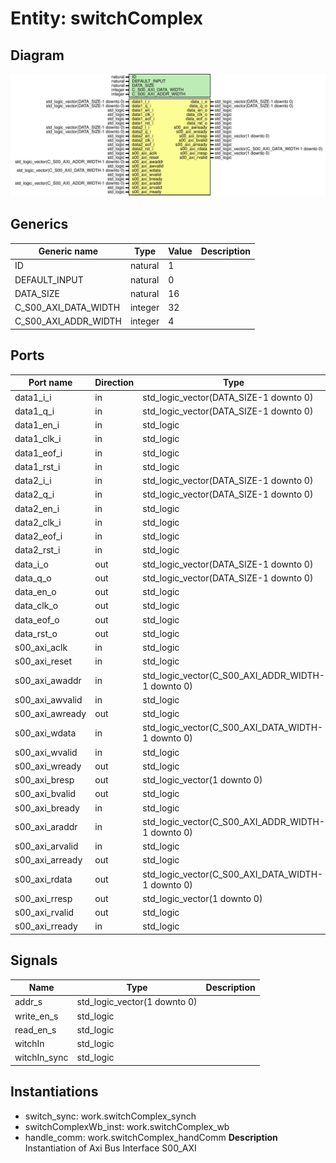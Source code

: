 # Entity: switchComplex

## Diagram

![Diagram](switchComplex.svg "Diagram")
## Generics

| Generic name         | Type    | Value | Description |
| -------------------- | ------- | ----- | ----------- |
| ID                   | natural | 1     |             |
| DEFAULT_INPUT        | natural | 0     |             |
| DATA_SIZE            | natural | 16    |             |
| C_S00_AXI_DATA_WIDTH | integer | 32    |             |
| C_S00_AXI_ADDR_WIDTH | integer | 4     |             |
## Ports

| Port name       | Direction | Type                                              | Description |
| --------------- | --------- | ------------------------------------------------- | ----------- |
| data1_i_i       | in        | std_logic_vector(DATA_SIZE-1 downto 0)            |             |
| data1_q_i       | in        | std_logic_vector(DATA_SIZE-1 downto 0)            |             |
| data1_en_i      | in        | std_logic                                         |             |
| data1_clk_i     | in        | std_logic                                         |             |
| data1_eof_i     | in        | std_logic                                         |             |
| data1_rst_i     | in        | std_logic                                         |             |
| data2_i_i       | in        | std_logic_vector(DATA_SIZE-1 downto 0)            |             |
| data2_q_i       | in        | std_logic_vector(DATA_SIZE-1 downto 0)            |             |
| data2_en_i      | in        | std_logic                                         |             |
| data2_clk_i     | in        | std_logic                                         |             |
| data2_eof_i     | in        | std_logic                                         |             |
| data2_rst_i     | in        | std_logic                                         |             |
| data_i_o        | out       | std_logic_vector(DATA_SIZE-1 downto 0)            |             |
| data_q_o        | out       | std_logic_vector(DATA_SIZE-1 downto 0)            |             |
| data_en_o       | out       | std_logic                                         |             |
| data_clk_o      | out       | std_logic                                         |             |
| data_eof_o      | out       | std_logic                                         |             |
| data_rst_o      | out       | std_logic                                         |             |
| s00_axi_aclk    | in        | std_logic                                         |             |
| s00_axi_reset   | in        | std_logic                                         |             |
| s00_axi_awaddr  | in        | std_logic_vector(C_S00_AXI_ADDR_WIDTH-1 downto 0) |             |
| s00_axi_awvalid | in        | std_logic                                         |             |
| s00_axi_awready | out       | std_logic                                         |             |
| s00_axi_wdata   | in        | std_logic_vector(C_S00_AXI_DATA_WIDTH-1 downto 0) |             |
| s00_axi_wvalid  | in        | std_logic                                         |             |
| s00_axi_wready  | out       | std_logic                                         |             |
| s00_axi_bresp   | out       | std_logic_vector(1 downto 0)                      |             |
| s00_axi_bvalid  | out       | std_logic                                         |             |
| s00_axi_bready  | in        | std_logic                                         |             |
| s00_axi_araddr  | in        | std_logic_vector(C_S00_AXI_ADDR_WIDTH-1 downto 0) |             |
| s00_axi_arvalid | in        | std_logic                                         |             |
| s00_axi_arready | out       | std_logic                                         |             |
| s00_axi_rdata   | out       | std_logic_vector(C_S00_AXI_DATA_WIDTH-1 downto 0) |             |
| s00_axi_rresp   | out       | std_logic_vector(1 downto 0)                      |             |
| s00_axi_rvalid  | out       | std_logic                                         |             |
| s00_axi_rready  | in        | std_logic                                         |             |
## Signals

| Name         | Type                         | Description |
| ------------ | ---------------------------- | ----------- |
| addr_s       | std_logic_vector(1 downto 0) |             |
| write_en_s   | std_logic                    |             |
|  read_en_s   | std_logic                    |             |
| witchIn      | std_logic                    |             |
| witchIn_sync | std_logic                    |             |
## Instantiations

- switch_sync: work.switchComplex_synch
- switchComplexWb_inst: work.switchComplex_wb
- handle_comm: work.switchComplex_handComm
**Description**
Instantiation of Axi Bus Interface S00_AXI

